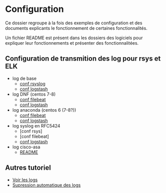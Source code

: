 # Configuration
Ce dossier regroupe à la fois des exemples de configuration et des documents explicants le fonctionnement de certaines fonctionnalités.

Un fichier README est présent dans les dossiers des logiciels pour expliquer leur fonctionnements et présenter des fonctionnalitées.

## Configuration de transmition des log pour rsys et ELK
- log de base
    - [conf rsyslog ](Rsyslog/log_de_base.conf)
    - [conf logstash](Logstash/filter.log.conf)
- log DNF (centos 7-8) 
    - [conf filebeat](Filebeat/input.dnf.yml)
    - [conf logstash](Logstash/filter.dnf.conf)
- log anaconda (centos 6 (7-8?))
    - [conf filebeat](Filebeat/input.anaconda.yml)
    - [conf logstash](Logstash/filter.anaconda.conf)
- log syslog en RFC5424
    - [conf rsys]
    - [conf filebeat]
    - [conf logstash](Logstash/filter.rfc5424.conf)
- log cisco-asa
    - [README](Cisco-ASA)

## Autres tutoriel
- [Voir les logs](Kibana)
- [Supression automatique des logs](Suppression-logs)